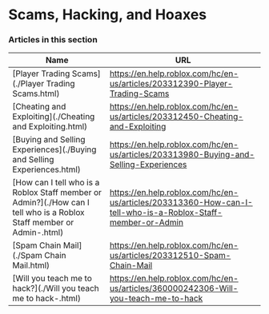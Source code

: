 # Scams, Hacking, and Hoaxes  
### Articles in this section
Name|URL
-|-
[Player Trading Scams](./Player Trading Scams.html) |https://en.help.roblox.com/hc/en-us/articles/203312390-Player-Trading-Scams
[Cheating and Exploiting](./Cheating and Exploiting.html) |https://en.help.roblox.com/hc/en-us/articles/203312450-Cheating-and-Exploiting
[Buying and Selling Experiences](./Buying and Selling Experiences.html) |https://en.help.roblox.com/hc/en-us/articles/203313980-Buying-and-Selling-Experiences
[How can I tell who is a Roblox Staff member or Admin?](./How can I tell who is a Roblox Staff member or Admin-.html) |https://en.help.roblox.com/hc/en-us/articles/203313360-How-can-I-tell-who-is-a-Roblox-Staff-member-or-Admin
[Spam Chain Mail](./Spam Chain Mail.html) |https://en.help.roblox.com/hc/en-us/articles/203312510-Spam-Chain-Mail
[Will you teach me to hack?](./Will you teach me to hack-.html) |https://en.help.roblox.com/hc/en-us/articles/360000242306-Will-you-teach-me-to-hack